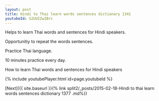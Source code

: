 ```yaml
---
layout: post
title: Hindi to Thai learn words sentences dictionary 1341 
youtubeId: S2UUIZwIBrc
---
```

 
 
Helps to learn Thai words and sentences for Hindi speakers.

Opportunitiy to repeat the words sentences. 

Practice Thai language. 
 
10 minutes practice every day. 
 
How to learn Thai words and sentences for Hindi speakers 
 
{% include youtubePlayer.html id=page.youtubeId %}
 
 
[Next]({{ site.baseurl }}{% link  split2/_posts/2015-02-18-Hindi to thai learn words sentences dictionary 1377 .md%})
 
